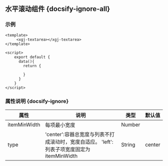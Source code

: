 ## 水平滚动组件 {docsify-ignore-all}

### 示例

```
<template>
  	 <xgj-textarea></xgj-textarea>
</template>

<script>
    export default {
      data(){
        return {
          
        }
      }
    }
</script>

```

### 属性说明 {docsify-ignore}

| 属性 | 说明 | 类型 | 默认值 |
| --- | --- | --- | --- |
| itemMinWidth |  每项最小宽度 | Number |  |
| type | 'center':容器总宽度与列表不打成滚动时，宽度自适应。   'left':列表子项宽度固定为itemMinWidth | String | center |
 

